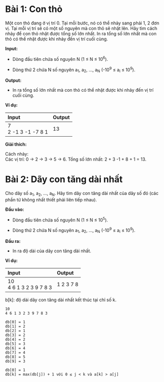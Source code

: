 # Bài 1: Con thỏ

Một con thỏ đang ở vị trí 0. Tại mỗi bước, nó có thể nhảy sang phải 1, 2 đơn vị. Tại mỗi vị trí sẽ có một số nguyên mà con thỏ sẽ nhặt lên. Hãy tìm cách nhảy để con thỏ nhặt được tổng số lớn nhất. In ra tổng số lớn nhất mà con thỏ có thể nhặt được khi nhảy đến vị trí cuối cùng.

**Input:**

- Dòng đầu tiên chứa số nguyên N (1 ≤ N ≤ 10<sup>6</sup>).

- Dòng thứ 2 chứa N số nguyên a<sub>1</sub>, a<sub>2</sub>, ..., a<sub>N</sub> (-10<sup>9</sup> ≤ a<sub>i</sub> ≤ 10<sup>9</sup>).

**Output:**

- In ra tổng số lớn nhất mà con thỏ có thể nhặt được khi nhảy đến vị trí cuối cùng.

**Ví dụ:**

| Input | Output |
|:-------|:--------|
| 7<br>2 -1 3 -1 -7 8 1 | 13     |

**Giải thích:**

Cách nhảy:<br>Các vị trí: 0 → 2 → 3 → 5 → 6. Tổng số lớn nhất: 2 + 3 -1 + 8 + 1 = 13.

# Bài 2: Dãy con tăng dài nhất

Cho dãy số a<sub>1</sub>, a<sub>2</sub>, ..., a<sub>N</sub>. Hãy tìm dãy con tăng dài nhất của dãy số đó (các phần tử không nhất thiết phải liên tiếp nhau).

**Đầu vào:**

- Dòng đầu tiên chứa số nguyên N (1 ≤ N ≤ 10<sup>5</sup>).

- Dòng thứ 2 chứa N số nguyên a<sub>1</sub>, a<sub>2</sub>, ..., a<sub>N</sub> (-10<sup>9</sup> ≤ a<sub>i</sub> ≤ 10<sup>9</sup>).

**Đầu ra:**

- In ra độ dài của dãy con tăng dài nhất.

**Ví dụ:**

| Input | Output |
|:-------|:--------|
| 10<br>4 6 1 3 2 3 9 7 8 3 |  1 2 3 7 8 |

b[k]: độ dài dãy con tăng dài nhất kết thúc tại chỉ số k.

```
10
4 6 1 3 2 3 9 7 8 3

db[0] = 1
db[1] = 2
db[2] = 1
db[3] = 2
db[4] = 2
db[5] = 3
db[6] = 4
db[7] = 4
db[8] = 5
db[9] = 3

db[0] = 1
db[k] = max(db[j]) + 1 với 0 ≤ j < k và a[k] > a[j]

```
